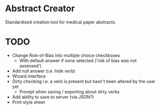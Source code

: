 Abstract Creator
================
Standardised creation tool for medical paper abstracts.


TODO
====
* Change Risk-of-Bias into multiple choice checkboxes
	- With default answer if none selected ('risk of bias was not assessed')
* Add null answer (i.e. hide verb)
* Wizard interface
* Dirty checking i.e. a verb is present but hasn't been altered by the user yet
	- Prompt when saving / exporting about dirty verbs
* Add ability to save to server (via JSON?)
* Print style sheet

